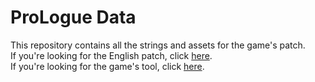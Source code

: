 # ProLogue Data
This repository contains all the strings and assets for the game's patch.  
If you're looking for the English patch, click [here](https://agtteam.net/prologue).  
If you're looking for the game's tool, click [here](https://github.com/AGTTeam/ProLogueTranslation).  
